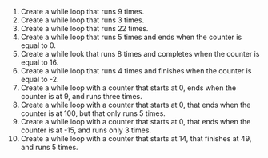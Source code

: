 1. Create a while loop that runs 9 times.
2. Create a while loop that runs 3 times.
3. Create a while loop that runs 22 times.
4. Create a while loop that runs 5 times and ends when the counter is equal to 0.
5. Create a while look that runs 8 times and completes when the counter is equal to 16.
6. Create a while loop that runs 4 times and finishes when the counter is equal to -2.
7. Create a while loop with a counter that starts at 0, ends when the counter is at 9, and runs three times.
8. Create a while loop with a counter that starts at 0, that ends when the counter is at 100, but that only runs 5 times.
9. Create a while loop with a counter that starts at 0, that ends when the counter is at -15, and runs only 3 times.
10. Create a while loop with a counter that starts at 14, that finishes at 49, and runs 5 times.